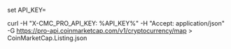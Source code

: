 
set API_KEY=<api-key>

curl -H "X-CMC_PRO_API_KEY: %API_KEY%" -H "Accept: application/json" -G https://pro-api.coinmarketcap.com/v1/cryptocurrency/map > CoinMarketCap.Listing.json


